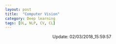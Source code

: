 ```yaml
---
layout: post
title:  "Computer Vision"
category: Deep learning
tags: [DL, NLP, CV, CL]
---
```






<center> Update: 02/03/2018_15:59:57</center>

  	
